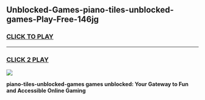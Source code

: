 
## Unblocked-Games-piano-tiles-unblocked-games-Play-Free-146jg
<h3>
<a href="https://premium76.site?title=piano-tiles-unblocked-games&ref=22A">CLICK TO PLAY</a></h3>
<hr>

<h3>
<a href="https://premium76.site?title=piano-tiles-unblocked-games&ref=22A">CLICK 2 PLAY</a>
  
</h3>

<a href="https://premium76.site?title=piano-tiles-unblocked-games&ref=22A"><img src="https://clearcache.store/games.png"></a>


**piano-tiles-unblocked-games games unblocked: Your Gateway to Fun and Accessible Online Gaming**
